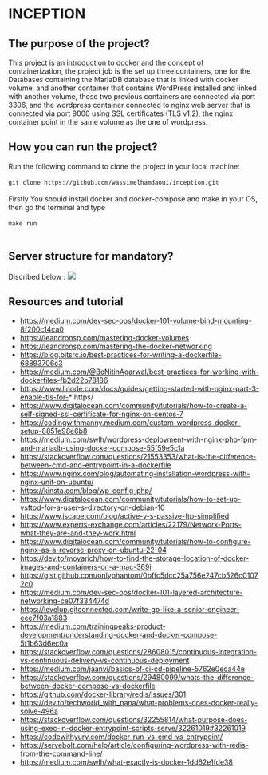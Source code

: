 # INCEPTION

## The purpose of the project?

This project is an introduction to docker and the concept of containerization, the project job is the set up three containers, one for the Databases containing the MariaDB database that is linked with docker volume, and another container that contains WordPress installed and linked with another volume, those two previous containers are connected via port 3306, and the wordpress container connected to nginx web server that is connected via port 9000 using SSL certificates (TLS v1.2), the nginx container point in the same volume as the one of wordpress.


## How you can run the project?

Run the following command to clone the project in your local machine:
<br> </br>
`git clone https://github.com/wassimelhamdaoui/inception.git`
<br> </br>
Firstly You should install docker and docker-compose and make in your OS, then go the terminal and type
<br> </br>
`make run`
<br></br>

## Server structure for mandatory?

Discribed below :
<img src="./images/structure.png">


## Resources and tutorial

* https://medium.com/dev-sec-ops/docker-101-volume-bind-mounting-8f200c14ca0
* https://leandronsp.com/mastering-docker-volumes
* https://leandronsp.com/mastering-the-docker-networking
* https://blog.bitsrc.io/best-practices-for-writing-a-dockerfile-68893706c3
* https://medium.com/@BeNitinAgarwal/best-practices-for-working-with-dockerfiles-fb2d22b78186
* https://www.linode.com/docs/guides/getting-started-with-nginx-part-3-enable-tls-for-* https/
* https://www.digitalocean.com/community/tutorials/how-to-create-a-self-signed-ssl-certificate-for-nginx-on-centos-7
* https://codingwithmanny.medium.com/custom-wordpress-docker-setup-8851e98e6b8
* https://medium.com/swlh/wordpress-deployment-with-nginx-php-fpm-and-mariadb-using-docker-compose-55f59e5c1a
* https://stackoverflow.com/questions/21553353/what-is-the-difference-between-cmd-and-entrypoint-in-a-dockerfile
* https://www.nginx.com/blog/automating-installation-wordpress-with-nginx-unit-on-ubuntu/
* https://kinsta.com/blog/wp-config-php/
* https://www.digitalocean.com/community/tutorials/how-to-set-up-vsftpd-for-a-user-s-directory-on-debian-10
* https://www.jscape.com/blog/active-v-s-passive-ftp-simplified
* https://www.experts-exchange.com/articles/22179/Network-Ports-what-they-are-and-they-work.html
* https://www.digitalocean.com/community/tutorials/how-to-configure-nginx-as-a-reverse-proxy-on-ubuntu-22-04
* https://dev.to/moyarich/how-to-find-the-storage-location-of-docker-images-and-containers-on-a-mac-369i
* https://gist.github.com/onlyphantom/0bffc5dcc25a756e247cb526c01072c0
* https://medium.com/dev-sec-ops/docker-101-layered-architecture-networking-ce07f334474d
* https://levelup.gitconnected.com/write-go-like-a-senior-engineer-eee7f03a1883
* https://medium.com/trainingpeaks-product-development/understanding-docker-and-docker-compose-5f1b63d6ec0a
* https://stackoverflow.com/questions/28608015/continuous-integration-vs-continuous-delivery-vs-continuous-deployment
* https://medium.com/jaanvi/basics-of-ci-cd-pipeline-5762e0eca44e
* https://stackoverflow.com/questions/29480099/whats-the-difference-between-docker-compose-vs-dockerfile
* https://github.com/docker-library/redis/issues/301
* https://dev.to/techworld_with_nana/what-problems-does-docker-really-solve-496a
* https://stackoverflow.com/questions/32255814/what-purpose-does-using-exec-in-docker-entrypoint-scripts-serve/32261019#32261019
* https://codewithyury.com/docker-run-vs-cmd-vs-entrypoint/
* https://servebolt.com/help/article/configuring-wordpress-with-redis-from-the-command-line/
* https://medium.com/swlh/what-exactly-is-docker-1dd62e1fde38
